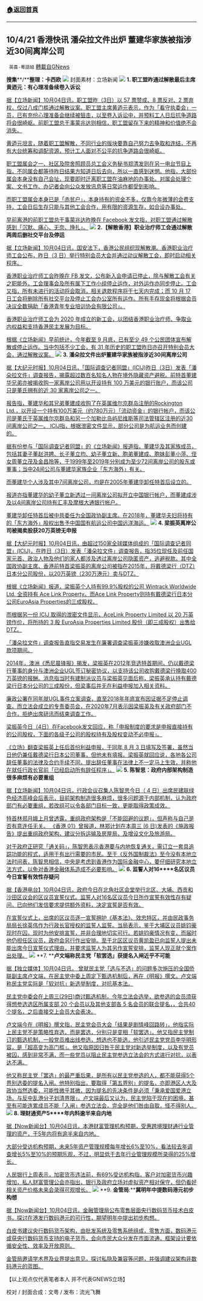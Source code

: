 ###  [:house:返回首頁](https://github.com/ourhimalayas/txt)
---


## 10/4/21 香港快讯 潘朵拉文件出炉 董建华家族被指涉近30间离岸公司
` 英喜-粵語組` [轉載自GNews](https://gnews.org/zh-hans/1573152/)

**搜集****/****整理：卡西欧**
![](https://assets.gnews.org/wp-content/uploads/2021/10/1004FENMIAN.jpg)
封面素材：立场新闻
![](https://assets.gnews.org/wp-content/uploads/2021/10/Screen-Shot-2021-10-04-at-12.13.53-PM.png)
**1. ****职工盟昨通过解散****最后主席黄迺元：有心理准备续卷入诉讼**

[据【立场新闻】10月04日讯，职工盟昨（3日）以 57 票赞成、8 票反对、2 票弃权，仅过八成门槛通过解散议案。职工盟主席黄迺元表示，作为「看守执委会」一员，已有充份心理准备会继续被狙击，以至卷入诉讼中，并预料工人日后抗争道路将会很崎岖。前职工盟总干事蒙兆达则相信，职工盟留存下来的精神和价值绝不会消失。](https://www.thestandnews.com/politics/a-職工盟昨通過解散-最後主席黃迺元有心理準備續被狙擊)

[黄迺元坦言，随着职工盟解散，不同行业的版块要靠自己努力去争取和连结，不再有大台统筹和调配资源，预计工人面对不公平的抗争道路会很崎岖。](https://www.thestandnews.com/politics/a-職工盟昨通過解散-最後主席黃迺元有心理準備續被狙擊)

[职工盟属会之一、社区及院舍照顾员总工会义务秘书郑清发则在另一电台节目上指，不同属会都等待昨日结果方知道日后去向，所以一直感到迷惘。他指，大部份属会本身没有自己会址，现要即时迁离职工盟在油麻地的办事处。对属会处理个案、文书工作、办记者会向公众发放讯息等日常运作都受到影响。](https://www.thestandnews.com/politics/a-職工盟昨通過解散-最後主席黃迺元有心理準備續被狙擊)

[而职工盟属会本身已是「赤贫户」，本身持有的资金不多，仅靠今年微薄的会费支持，工会日后生存只能与其他工会合作，用有限的资源生存，如合设办事处。](https://www.thestandnews.com/politics/a-職工盟昨通過解散-最後主席黃迺元有心理準備續被狙擊)

[早前离港的前职工盟总干事蒙兆达昨晚在 Facebook 发文指，对职工盟通过解散感到「沉默、痛心、无奈、挣扎」。](https://www.thestandnews.com/politics/a-職工盟昨通過解散-最後主席黃迺元有心理準備續被狙擊)
![](https://assets.gnews.org/wp-content/uploads/2021/10/Screen-Shot-2021-10-04-at-12.14.04-PM.png)
**2.****【解散香港】职业治疗师工会通过解散****两周后删社交平台及停运**

[据【立场新闻】10月04日讯，国安法下，香港公民组织现解散潮。香港职业治疗师工会公布，昨日（3 日）举行特别会员大会并通过动议解散工会，即时启动相关程序。](https://www.thestandnews.com/politics/解散香港職業治療師工會通過解散-兩周後刪社交平台及停運)

[香港职业治疗师工会昨晚在 FB 发文，公布新入会申请已停止，除与解散工会有关之职能外，工会理事会及所有属下工作小组停止运作，对外运作亦同步停止。工会又指，所有未进行的活动将会取消，相关退款程序将于七天内完成；而 10 月 17 日工会将删除所有社交平台及停止工会办公室所有运作。所有手存现金将根据会员决议全数捐助「香港青年专业培训协会有限公司」。](https://www.thestandnews.com/politics/解散香港職業治療師工會通過解散-兩周後刪社交平台及停運)

[香港职业治疗师工会为 2020 年成立的新工会，以团结香港职业治疗师、争取业内权益和支持香港民主发展为目标。](https://www.thestandnews.com/politics/解散香港職業治療師工會通過解散-兩周後刪社交平台及停運)

[根据《立场新闻》早前统计，今年截至 9 月底，已有至少 49 个公民团体宣布解散或停止运作。当中包括不少工会，有 31 年历史的职工盟昨日亦召开特别会员大会，通过解散议案。](https://www.thestandnews.com/politics/解散香港職業治療師工會通過解散-兩周後刪社交平台及停運)
![](https://assets.gnews.org/wp-content/uploads/2021/10/Screen-Shot-2021-10-04-at-12.14.14-PM.png)
**3. ****潘朵拉文件出炉****董建华家族被指涉近****30****间离岸公司**

[据【大纪元时报】10月04日讯，「国际调查记者同盟」(ICIJ)昨日（3日）发表「潘朵拉文件」调查报告，揭露超过数百名知名人物在境外隐藏资产避税。前特首董建华兄弟亦被揭收购一家离岸公司用以开设持有 100 万美元的银行账户，而该公司只是董氏拥有的近 30 家离岸公司之一。](https://hk.epochtimes.com/news/2021-10-04/51138551)

[报告指，董建华和其兄弟董建成收购了在英属维尔京群岛注册的Rockington Ltd.，以开设一个持有100万美元（约780万元）「流动资金」的银行帐户，而该公司是董氏于英属维尔京群岛和另一个加勒比岛屿尼维斯等司法管辖区注册的近30间离岸公司之一。 ICIJ指，根据泄密文件显示，部分公司是为航运业务而创建的。](https://hk.epochtimes.com/news/2021-10-04/51138551)

[据有份参与「国际调查记者同盟」的《立场新闻》报道指，董建华及其家族成员，包括其妻子董赵洪娉、长子董立均、幼子董立新、胞弟董建成、胞妹彭董小萍、侄女周董立茂及金昌玲等，于1999年至2019年分别成为至少72间离岸公司的股东或董事；当中24间公司与董建华家族企业「东方海外」有关。](https://hk.epochtimes.com/news/2021-10-04/51138551)

[而董建华个人涉及其中7间离岸公司，均是在2005年董建华卸任特首后设立的。](https://hk.epochtimes.com/news/2021-10-04/51138551)

[报道亦指董建华的幼子董立新透过一间离岸公司拟开立中国银行帐户，而董建成涉及以4间离岸公司持有汇丰及摩根大通银行帐户。](https://hk.epochtimes.com/news/2021-10-04/51138551)

[董建华卸任特首后被中共委任为全国政协副主席。在2018年，董建华夫妇将持有的「东方海外」股权出售予中国国有航运公司中国远洋海运。](https://hk.epochtimes.com/news/2021-10-04/51138551)
![](https://assets.gnews.org/wp-content/uploads/2021/10/Screen-Shot-2021-10-04-at-12.14.22-PM.png)
**4. ****梁振英离岸公司被揭****卖股获****20****万英镑无申报**

[据【大纪元时报】10月04日讯，由超过150家全球媒体组成的「国际调查记者同盟」(ICIJ)，在昨日（3日）发表「潘朵拉文件」调查报告，指35位现任及前任国家元首、政治人物及他们的家人都涉及透过离岸公司隐匿资产，逃避税款。其中全国政协副主席、香港前特首梁振英的离岸公司被指在2015年，将戴德梁行（DTZ）日本分公司股份，以20万英镑（230万港元）卖与DTZ。](https://hk.epochtimes.com/news/2021-10-04/65201200)

[根据《立场新闻》报道，梁振英个人持有99.9%股权的公司 Wintrack Worldwide Ltd. 全资持有 Ace Link Property。而Ace Link Property则持有戴德梁行日本分公司EuroAsia Properties的三成股权。](https://hk.epochtimes.com/news/2021-10-04/65201200)

[而根据另一份 ICIJ 取得的泄密文件显示，AceLink Property Limited 以 20 万英镑作价，将所持的 3 股 EuroAsia Properties Limited 股份（即三成股权）出售给DTZ。](https://hk.epochtimes.com/news/2021-10-04/65201200)

[「潘朵拉文件」调查报告直指交易发生在廉署调查梁振英涉嫌收取澳洲企业UGL款项期间。](https://hk.epochtimes.com/news/2021-10-04/65201200)

[2014年，澳洲《悉尼晨锋报》揭发，梁振英在2012年竞选特首期间，仍以戴德梁行董事的身分与澳洲企业UGL签订秘密协议，以支持该公司收购戴德梁行换取400万英镑的报酬。消息指当时有建制派议员与梁振英见面后称，梁振英承认持有戴德梁行日本分公司的三成股份，但梁事后并无在利益申报加入相关资料。](https://hk.epochtimes.com/news/2021-10-04/65201200)

[廉政公署在同年就UGL事件立案调查，直至2018年年底宣布因证据不足停止调查。而立法会成立的专责委员会，在2020年7月表示因梁振英及有关政府部门不合作，拒绝出席研讯而结束调查工作。](https://hk.epochtimes.com/news/2021-10-04/65201200)

[梁振英今日（4日）在Facebook发文回应，称「申报制度的要求是申报直接持有的公司股权，下面的各级子公司的股权持有及股权变动不必申报」。](https://hk.epochtimes.com/news/2021-10-04/65201200)

[《立场》翻查梁振英上任后首份利益申报，于同年 8 月 3 日填写及签署，虽然当日他仍兼任戴德梁行日本公司董事，但他未有填报。梁振英就回应说，各地各公司辞任董事的法律及合约手续不同，提出辞任董事在法律上不一定马上生效，并称他在就任行政长官前「已经启动所有辞任程序」。](https://hk.epochtimes.com/news/2021-10-04/65201200)
![](https://assets.gnews.org/wp-content/uploads/2021/10/Screen-Shot-2021-10-04-at-12.14.34-PM.png)
**5. ****陈智思：政府内部架构制造很多麻烦****有必要重组**

[据【立场新闻】10月04日讯，行政会议召集人陈智思今日（ 4 日）出席民建联绿色经济高峰会后表示，目前架构制造很多麻烦，很多问题源于内部机制，认为政府部门有必要重组，若改组可以令各部门目标一致，更能取得政策成效。](https://www.thestandnews.com/politics/a_陳智思政府內部架構製造很多麻煩-有必要重組)

[特首林郑月娥上月曾透露，重组政府架构是「不能回避的议题」，但声称与自己是否有意连任无关。 《香港 01》曾报道，林郑计划在本周三 (6 日)发表的《施政报告》提出重组政府架构，建议分拆运输及房屋局，及增设文化及旅游局。](https://www.thestandnews.com/politics/a_陳智思政府內部架構製造很多麻煩-有必要重組)

[对于政府正研究「通关码」，陈智思表示香港要与内地恢复通关，需订立一套具追踪功能的程式，适用于有出行需要的市民。至于《反外国制裁法》至今没有本地立法时间表，陈智思相信，中央是考虑到香港作为国际金融中心，要仔细研究本地立法方式，以免对香港金融体系造成不必要影响。](https://www.thestandnews.com/politics/a_陳智思政府內部架構製造很多麻煩-有必要重組)
![](https://assets.gnews.org/wp-content/uploads/2021/10/Screen-Shot-2021-10-04-at-12.14.44-PM.png)
**6. ****监誓人对****16****名区议员今日宣誓有效性存疑问**

[据【香港电台】10月04日讯，政府今日在北角社区会堂举行北区、大埔、西贡和沙田区议会的区议员宣誓仪式。监誓人对16名区议员今日所作宣誓有效性存有疑问，已向他们发信要求提供额外资料，决定宣誓是否有效。](https://news.rthk.hk/rthk/ch/component/k2/1613459-20211004.htm)

[在宣誓仪式上，出席的区议员逐一宣誓拥护《基本法》、效忠特区，并由民政事务局局长徐英伟作为行政长官授权的监誓人监誓。当局表示，鉴于大埔区议员姚钧豪现时在囚，现时为他安排宣誓，并非合理地切实可行。若姚钧豪情况有变，而届时他仍担任区议员，政府会另行作出安排。至于北区区议员黄凯盈已向监誓人提出未能出席今日宣誓仪式理由，并要求监誓人为其另作宣誓安排，监誓人现正就个案作出处理。](https://news.rthk.hk/rthk/ch/component/k2/1613459-20211004.htm)
![](https://assets.gnews.org/wp-content/uploads/2021/10/Screen-Shot-2021-10-04-at-12.14.52-PM.png)
**7. ****卢文端称民主党「软罢选」获提名入闸近乎不可能**

[据【独立媒体】10月04日讯， 曾就民主党「选与不选」的问题多次施压的全国侨联副主席卢文端，在民主党中委上周定下甄选机制后，再在《明报》撰文。卢文端称民主党实际是「软对抗」新选举制度，对抗基本法。](https://www.inmediahk.net/node/政經/盧文端稱民主黨「軟罷選」獲提名入閘近乎不可能)

[民主党中委会在上周三(29日)商讨甄选机制，今年立法会选举，欲参选的会员须获得想参选选区所属支部 20 个会员以及其他支部各 5 名会员的联合提名，，合共40个提名，之后直接交上会员大会表决。](https://www.inmediahk.net/node/政經/盧文端稱民主黨「軟罷選」獲提名入閘近乎不可能)

[卢文端今在《明报》撰文指，民主党会员大会「结果是剧情峰回路转」，他指实际上民主党不是策略性弃选，而是罢选，分别只是变相「软罢选」。他又指民主党制订的甄选机制，一般党员难出线参选，想选也不能选，他引述民主党党员李华明形容，是「超高变为高门槛」。他又指原因归咎于民主党对新选举制度，以及有党员被囚，感到非常不满，而一些党员以阻止民主党参选立法会的方式进行对抗，以表达不满。](https://www.inmediahk.net/node/政經/盧文端稱民主黨「軟罷選」獲提名入閘近乎不可能)

[他又称民主党「罢选」的最严重后果，是所有以民主党参选的人，都不能获得5个界别选委的提名入闸。他特别指出，要取得「第五界别」的提名，亦即港区人大及政协当然选委，可能性微乎其微，因为提名的先决条件是必须「秉承爱国爱港立场，与反中乱港分子划清界限」。卢文端最后又认为，民主党陷于现在的困境，甚至有可能连累成员不能「入闸」参选立法会，完全是他们咎由自取，怪不得别人。](https://www.inmediahk.net/node/政經/盧文端稱民主黨「軟罷選」獲提名入閘近乎不可能)
![](https://assets.gnews.org/wp-content/uploads/2021/10/Screen-Shot-2021-10-04-at-12.15.01-PM.png)
**8. ****理财通资产****5****年内料逾半来自内地**

[据【Now新闻台】10月04日讯，本港财富管理机构预期，受惠跨境理财通行业管理的资产，于5年内将有逾半来自内地。](https://news.now.com/home/finance/player?newsId=452047)

[大部分受访机构预期，未来5年资产管理规模每年增长6%至10%，看法较去年调查增长5%至10%的预期乐观，不过，明显低于去年行业管理规模所录得的25%增长。](https://news.now.com/home/finance/player?newsId=452047)

[人民银行上周表示，加密货币违法前，有69%受访机构指，客户对加密货币兴趣增加，私人财富管理公会亦指出，银行及政府立场对虚拟资产相对保守，但仍看好相关资产价格未来会录得可观增长。](https://news.now.com/home/finance/player?newsId=452047)
![](https://assets.gnews.org/wp-content/uploads/2021/10/Screen-Shot-2021-10-04-at-12.15.09-PM.png)
**9. ****金管局****:****冀明年中提数码港元初步构想**

[据【Now新闻台】10月04日讯，金融管理局公布零售层面央行数码货币技术白皮书，探讨在港发行数码港元的可行性，期望明年中提出初步构想。](https://news.now.com/home/finance/player?newsId=452045)

[白皮书建议央行数码货币架构，由批发系统及零售系统组成，零售方面，数码港元或获央行数码货币支持的电子货币，会向市民大众分发在市面流通，框架设计要依循安全性、效率及开放原则。](https://news.now.com/home/finance/player?newsId=452045)

[金管局邀请学术界及业界提出意见，探讨私隐及兼容等问题，并强调建议架构非数码港元的蓝图。](https://news.now.com/home/finance/player?newsId=452045)

【以上观点仅代表笔者本人 并不代表GNEWS立场】

校对 / 封面合成：文粤 / 发布：流光飞舞
